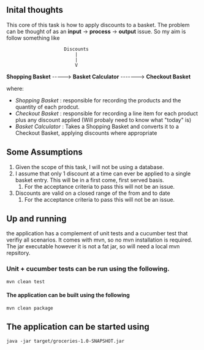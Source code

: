## Inital thoughts

This core of this task is how to apply discounts to a basket. The problem can be thought of as an **input** -> **process** -> **output** issue. So my aim is follow something like

                         Discounts
                             |
                             |
                             V

**Shopping Basket** -----> **Basket Calculator** -------> **Checkout Basket**

where:

- _Shopping Basket_ : responsible for recording the products and the quantity of each prodcut.
- _Checkout Basket_ : responsible for recording a line item for each product plus any discount applied (Will probaly need to know what "today" is)
- _Basket Calculator_ : Takes a Shopping Basket and converts it to a Checkout Basket, applying discounts where appropriate

## Some Assumptions

1. Given the scope of this task, I will not be using a database.
2. I assume that only 1 discount at a time can ever be applied to a single basket entry. This will be in a first come, first served basis.
   1. For the acceptance criteria to pass this will not be an issue.
3. Discounts are valid on a closed range of the from and to date
   1. For the acceptance criteria to pass this will not be an issue.

## Up and running

the application has a complement of unit tests and a cucumber test that verifiy all scenarios. It comes with mvn, so no mvn installation is required. The jar executable however it is not a fat jar, so will need a local mvn repsitory.

### Unit + cucumber tests can be run using the following.

`mvn clean test`

#### The application can be built using the following

`mvn clean package`

## The application can be started using

`java -jar target/groceries-1.0-SNAPSHOT.jar`
